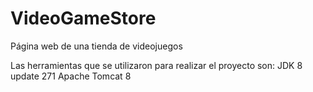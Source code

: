 # VideoGameStore
Página web de una tienda de videojuegos

Las herramientas que se utilizaron para realizar el proyecto son:
JDK 8 update 271
Apache Tomcat 8

